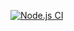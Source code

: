 [![Node.js CI](https://github.com/218022429/express-api/actions/workflows/node.js.yml/badge.svg)](https://github.com/218022429/express-api/actions/workflows/node.js.yml)
